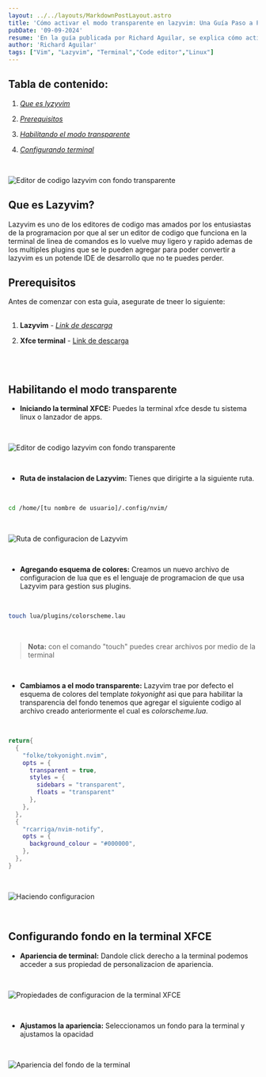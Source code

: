 ```yaml
---
layout: ../../layouts/MarkdownPostLayout.astro
title: 'Cómo activar el modo transparente en lazyvim: Una Guía Paso a Paso.'
pubDate: '09-09-2024'
resume: 'En la guía publicada por Richard Aguilar, se explica cómo activar el modo transparente en Lazyvim. Primero, asegúrate de tener Lazyvim y la terminal XFCE instalados. Luego, accede a la configuración de Lazyvim, crea un archivo de configuración Lua para habilitar la transparencia, y ajusta los parámetros adecuados. Finalmente, configura la opacidad de la terminal XFCE para completar el proceso. Esto te permitirá tener un fondo transparente en Lazyvim, mejorando la apariencia de tu entorno de desarrollo.'
author: 'Richard Aguilar'
tags: ["Vim", "Lazyvim", "Terminal","Code editor","Linux"]
---
```

<h2 class="mt-4 mb-2 text-xl text-primary" markdown='1'>
  Tabla de contenido:
</h2>

  1. _[Que es lyzyvim <i class="fa-solid fa-link" style="color: #0970be;"></i>](#title-1)_

  2. _[Prerequisitos <i class="fa-solid fa-link" style="color: #0970be;"></i>](#title-2)_

  3. _[Habilitando el modo transparente <i class="fa-solid fa-link" style="color: #0970be;"></i>](#title-3)_
  4. _[Configurando terminal <i class="fa-solid fa-link" style="color: #0970be;"></i>](#title-4)_
<br/>

![Editor de codigo lazyvim con fondo transparente](/post-sources/lazyvim-wallpaper-transparent.png) 

<section class="mt-8 mb-4">
  <h2 id="title-1" class="text-xl text-primary" markdown='1'>
    Que es Lazyvim?
  </h2>
  <p class="text-justify" markdown='1'>
    Lazyvim es uno de los editores de codigo mas amados por los 
    entusiastas de la programacion por que al ser un editor de codigo
    que funciona en la terminal de linea de comandos es lo vuelve muy 
    ligero y rapido ademas de los multiples plugins que se le pueden agregar
    para poder convertir a lazyvim es un potende IDE de desarrollo 
    que no te puedes perder.
  </p>
</section>

<section class="mt-8 mb-4" markdown='1'>
  <h2 id="title-2" class="text-xl text-primary" markdown='1'>
    Prerequisitos
  </h2>
</section>

Antes de comenzar con esta guia, asegurate de tneer lo siguiente:
<br/><br/>
  1) **Lazyvim** - _[Link de descarga <i class="fa-solid fa-link" style="color: #0970be;"></i>](https://www.lazyvim.org/)_

  2) **Xfce terminal** - [Link de descarga <i class="fa-solid fa-link" style="color: #0970be;"></i>](https://docs.xfce.org/apps/xfce4-terminal/dropdown)

<br/><br/>

<section class="mt-8 mb-4" markdown='1'>
  <h2 id="title-3" class="text-xl text-primary" markdown='1'>
    Habilitando el modo transparente
  </h2>
</section>

- **Iniciando la terminal XFCE:** Puedes la terminal xfce desde tu sistema linux o lanzador de apps.

<br/>

![Editor de codigo lazyvim con fondo transparente](/post-sources/neofetch-xfce-terminal.png)

<br/>

- **Ruta de instalacion de Lazyvim:** Tienes que dirigirte a la siguiente ruta.

<br/>

```bash 
cd /home/[tu nombre de usuario]/.config/nvim/
```
<br/>

![Ruta de configuracion de Lazyvim](/post-sources/nvim-config-path.png)

<br/>

- **Agregando esquema de colores:** Creamos un nuevo archivo de configuracion de 
lua que es el lenguaje de programacion de que usa Lazyvim para gestion sus plugins.

<br/>

```bash
touch lua/plugins/colorscheme.lau
```
<br/>

  >**Nota:** con el comando "touch" puedes crear archivos por medio de la terminal

<br/>

- **Cambiamos a el modo transparente:** Lazyvim trae por defecto el esquema de colores del template
*tokyonight* asi que para habilitar la transparencia del fondo tenemos que agregar el siguiente codigo al archivo 
creado anteriormente el cual es *colorscheme.lua*.

<br/>

```lua
return{
  {
    "folke/tokyonight.nvim",
    opts = {
      transparent = true,
      styles = {
        sidebars = "transparent",
        floats = "transparent"
      },
    },
  },
  {
    "rcarriga/nvim-notify",
    opts = {
      background_colour = "#000000",
    },
  },
}
```

<br/>

![Haciendo configuracion](/post-sources/color-scheme-config.gif)

<br/>

<section class="mt-8 mb-4" markdown='1'>
  <h2 id="title-4" class="text-xl text-primary" markdown='1'>
    Configurando fondo en la terminal XFCE
  </h2>
</section>

- **Apariencia de terminal:** Dandole click derecho a la terminal podemos acceder a sus propiedad de personalizacion de apariencia.

<br/>

![Propiedades de configuracion de la terminal XFCE](/post-sources/xfce-props.png)

<br/>

- **Ajustamos la apariencia:** Seleccionamos un fondo para la terminal y ajustamos la opacidad

<br/>

![Apariencia del fondo de la terminal](/post-sources/xfce-background.png)

<br/>


